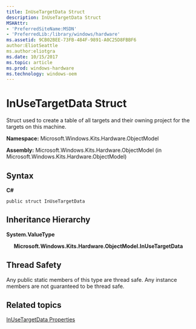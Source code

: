 ```yaml
---
title: InUseTargetData Struct
description: InUseTargetData Struct
MSHAttr:
- 'PreferredSiteName:MSDN'
- 'PreferredLib:/library/windows/hardware'
ms.assetid: 9CB02BEE-73FB-484F-9891-A0C25D8FBBF6
author:EliotSeattle
ms.author:eliotgra
ms.date: 10/15/2017
ms.topic: article
ms.prod: windows-hardware
ms.technology: windows-oem
---
```


# InUseTargetData Struct


Struct used to create a table of all targets and their owning project for the targets on this machine.

**Namespace:** Microsoft.Windows.Kits.Hardware.ObjectModel

**Assembly:** Microsoft.Windows.Kits.Hardware.ObjectModel (in Microsoft.Windows.Kits.Hardware.ObjectModel)

## <span id="Syntax"></span><span id="syntax"></span><span id="SYNTAX"></span>Syntax


**C#**

`public struct InUseTargetData`

## <span id="Inheritance_Hierarchy"></span><span id="inheritance_hierarchy"></span><span id="INHERITANCE_HIERARCHY"></span>Inheritance Hierarchy


**System.ValueType**

     **Microsoft.Windows.Kits.Hardware.ObjectModel.InUseTargetData**

## <span id="Thread_Safety"></span><span id="thread_safety"></span><span id="THREAD_SAFETY"></span>Thread Safety


Any public static members of this type are thread safe. Any instance members are not guaranteed to be thread safe.

## <span id="related_topics"></span>Related topics


[InUseTargetData Properties](inusetargetdata-properties.md)

 

 








